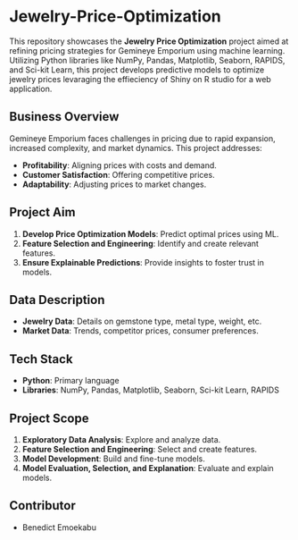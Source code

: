 # Jewelry-Price-Optimization
This repository showcases the **Jewelry Price Optimization** project aimed at refining pricing strategies for Gemineye Emporium using machine learning. Utilizing Python libraries like NumPy, Pandas, Matplotlib, Seaborn, RAPIDS, and Sci-kit Learn, this project develops predictive models to optimize jewelry prices levaraging the effieciency of Shiny on R studio for a web application.

## Business Overview

Gemineye Emporium faces challenges in pricing due to rapid expansion, increased complexity, and market dynamics. This project addresses:
- **Profitability**: Aligning prices with costs and demand.
- **Customer Satisfaction**: Offering competitive prices.
- **Adaptability**: Adjusting prices to market changes.

## Project Aim

1. **Develop Price Optimization Models**: Predict optimal prices using ML.
2. **Feature Selection and Engineering**: Identify and create relevant features.
3. **Ensure Explainable Predictions**: Provide insights to foster trust in models.

## Data Description

- **Jewelry Data**: Details on gemstone type, metal type, weight, etc.
- **Market Data**: Trends, competitor prices, consumer preferences.

## Tech Stack

- **Python**: Primary language
- **Libraries**: NumPy, Pandas, Matplotlib, Seaborn, Sci-kit Learn, RAPIDS

## Project Scope

1. **Exploratory Data Analysis**: Explore and analyze data.
2. **Feature Selection and Engineering**: Select and create features.
3. **Model Development**: Build and fine-tune models.
4. **Model Evaluation, Selection, and Explanation**: Evaluate and explain models.

## Contributor

- Benedict Emoekabu
